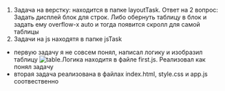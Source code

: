 1. Задача на верстку: находится в папке layoutTask.
Ответ на 2 вопрос: Задать дисплей блок для строк. Либо обернуть таблицу в блок и задать ему overflow-x auto и тогда появится скролл для самой таблицы
2. Задачи на js находятя в папке jsTask
- первую задачу я не совсем понял, написал логику и изобразил таблицу ![table](https://user-images.githubusercontent.com/99346456/196142191-3394ff04-f978-4cb5-a903-f7070c7c79d2.PNG).Логика находитя в файле first.js. Реализовал как понял задачу
- вторая задача реализована в файлах index.html, style.css и app.js соотвественно 
